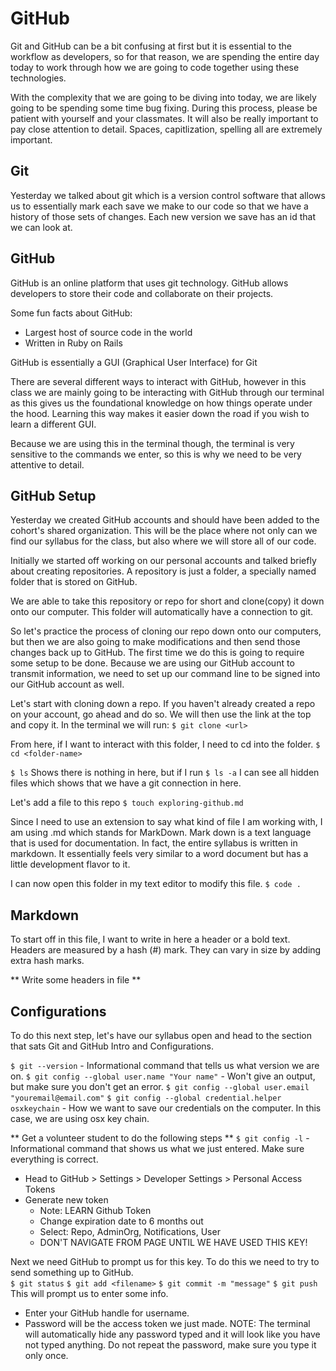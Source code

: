 # GitHub
Git and GitHub can be a bit confusing at first but it is essential to the workflow as developers, so for that reason, we are spending the entire day today to work through how we are going to code together using these technologies.

With the complexity that we are going to be diving into today, we are likely going to be spending some time bug fixing.  During this process, please be patient with yourself and your classmates.  It will also be really important to pay close attention to detail.  Spaces, capitlization, spelling all are extremely important.

## Git
Yesterday we talked about git which is a version control software that allows us to essentially mark each save we make to our code so that we have a history of those sets of changes.  Each new version we save has an id that we can look at.

## GitHub
GitHub is an online platform that uses git technology.  GitHub allows developers to store their code and collaborate on their projects.  

Some fun facts about GitHub:
- Largest host of source code in the world
- Written in Ruby on Rails

GitHub is essentially a GUI (Graphical User Interface) for Git

There are several different ways to interact with GitHub, however in this class we are mainly going to be interacting with GitHub through our terminal as this gives us the foundational knowledge on how things operate under the hood.  Learning this way makes it easier down the road if you wish to learn a different GUI.

Because we are using this in the terminal though, the terminal is very sensitive to the commands we enter, so this is why we need to be very attentive to detail.

## GitHub Setup
Yesterday we created GitHub accounts and should have been added to the cohort's shared organization.  This will be the place where not only can we find our syllabus for the class, but also where we will store all of our code.

Initially we started off working on our personal accounts and talked briefly about creating repositories.  A repository is just a folder, a specially named folder that is stored on GitHub.

We are able to take this repository or repo for short and clone(copy) it down onto our computer.  This folder will automatically have a connection to git.

So let's practice the process of cloning our repo down onto our computers, but then we are also going to make modifications and then send those changes back up to GitHub.  The first time we do this is going to require some setup to be done.  Because we are using our GitHub account to transmit information, we need to set up our command line to be signed into our GitHub account as well.

Let's start with cloning down a repo.  If you haven't already created a repo on your account, go ahead and do so.  We will then use the link at the top and copy it.  In the terminal we will run:
`$ git clone <url>`

From here, if I want to interact with this folder, I need to cd into the folder.
`$ cd <folder-name>`

`$ ls` Shows there is nothing in here, but if I run `$ ls -a` I can see all hidden files which shows that we have a git connection in here.

Let's add a file to this repo
`$ touch exploring-github.md`

Since I need to use an extension to say what kind of file I am working with, I am using .md which stands for MarkDown.  Mark down is a text language that is used for documentation.  In fact, the entire syllabus is written in markdown.  It essentially feels very similar to a word document but has a little development flavor to it.

I can now open this folder in my text editor to modify this file. `$ code .`

## Markdown
To start off in this file, I want to write in here a header or a bold text.  Headers are measured by a hash (#) mark.  They can vary in size by adding extra hash marks.

** Write some headers in file **

## Configurations
To do this next step, let's have our syllabus open and head to the section that sats Git and GitHub Intro and Configurations.

`$ git --version` - Informational command that tells us what version we are on.
`$ git config --global user.name "Your name"` - Won't give an output, but make sure you don't get an error.
`$ git config --global user.email "youremail@email.com"`
`$ git config --global credential.helper osxkeychain` - How we want to save our credentials on the computer.  In this case, we are using osx key chain.

** Get a volunteer student to do the following steps **
`$ git config -l` - Informational command that shows us what we just entered.  Make sure everything is correct.

- Head to GitHub > Settings > Developer Settings > Personal Access Tokens
- Generate new token
  - Note: LEARN Github Token
  - Change expiration date to 6 months out
  - Select: Repo, AdminOrg, Notifications, User
  - DON'T NAVIGATE FROM PAGE UNTIL WE HAVE USED THIS KEY!

Next we need GitHub to prompt us for this key. To do this we need to try to send something up to GitHub.  
`$ git status`
`$ git add <filename>`
`$ git commit -m "message"`
`$ git push`
This will prompt us to enter some info.  
  - Enter your GitHub handle for username.
  - Password will be the access token we just made.  NOTE: The terminal will automatically hide any password typed and it will look like you have not typed anything.  Do not repeat the password, make sure you type it only once.
  
